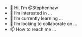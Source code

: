- 👋 Hi, I’m @Stephenhaw
- 👀 I’m interested in ...
- 🌱 I’m currently learning ...
- 💞️ I’m looking to collaborate on ...
- 📫 How to reach me ...

<!---
Stephenhaw/Stephenhaw is a ✨ special ✨ repository because its `README.md` (this file) appears on your GitHub profile.
You can click the Preview link to take a look at your changes.
--->
